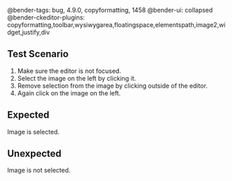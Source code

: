 @bender-tags: bug, 4.9.0, copyformatting, 1458
@bender-ui: collapsed
@bender-ckeditor-plugins: copyformatting,toolbar,wysiwygarea,floatingspace,elementspath,image2,widget,justify,div

## Test Scenario

1. Make sure the editor is not focused.
2. Select the image on the left by clicking it.
3. Remove selection from the image by clicking outside of the editor.
4. Again click on the image on the left.

## Expected

Image is selected.

## Unexpected

Image is not selected.
